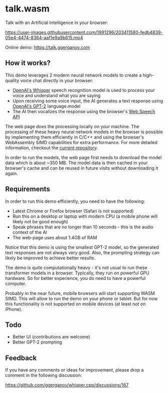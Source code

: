 # talk.wasm

Talk with an Artificial Intelligence in your browser:

https://user-images.githubusercontent.com/1991296/203411580-fedb4839-05e4-4474-8364-aaf1e9a9b615.mp4

Online demo: https://talk.ggerganov.com

## How it works?

This demo leverages 2 modern neural network models to create a high-quality voice chat directly in your browser:

- [OpenAI's Whisper](https://github.com/openai/whisper) speech recognition model is used to process your voice and understand what you are saying
- Upon receiving some voice input, the AI generates a text response using [OpenAI's GPT-2](https://github.com/openai/gpt-2) language model
- The AI then vocalizes the response using the browser's [Web Speech API](https://developer.mozilla.org/en-US/docs/Web/API/Web_Speech_API)

The web page does the processing locally on your machine. The processing of these heavy neural network models in the
browser is possible by implementing them efficiently in C/C++ and using the browser's WebAssembly SIMD capabilities for
extra performance. For more detailed information, checkout the [current repository](https://github.com/ggerganov/whisper.cpp).

In order to run the models, the web page first needs to download the model data which is about ~350 MB. The model data
is then cached in your browser's cache and can be reused in future visits without downloading it again.

## Requirements

In order to run this demo efficiently, you need to have the following:

- Latest Chrome or Firefox browser (Safari is not supported)
- Run this on a desktop or laptop with modern CPU (a mobile phone will likely not be good enough)
- Speak phrases that are no longer than 10 seconds - this is the audio context of the AI
- The web-page uses about 1.4GB of RAM

Notice that this demo is using the smallest GPT-2 model, so the generated text responses are not always very good.
Also, the prompting strategy can likely be improved to achieve better results.

The demo is quite computationally heavy - it's not usual to run these transformer models in a browser. Typically, they
run on powerful GPU hardware. So for better experience, you do need to have a powerful computer.

Probably in the near future, mobile browsers will start supporting WASM SIMD. This will allow to run the demo on your
phone or tablet. But for now this functionality is not supported on mobile devices (at least not on iPhone).

## Todo

- Better UI (contributions are welcome)
- Better GPT-2 prompting

## Feedback

If you have any comments or ideas for improvement, please drop a comment in the following discussion:

https://github.com/ggerganov/whisper.cpp/discussions/167
